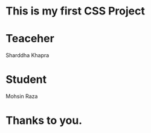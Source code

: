 # This is my first CSS Project

# Teaceher 

Sharddha Khapra

# Student 

Mohsin Raza

# Thanks to you.
